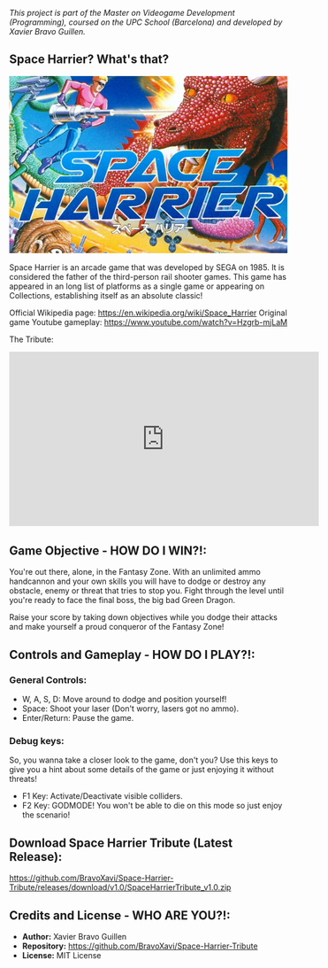 _This project is part of the Master on Videogame Development (Programming), coursed on the UPC School (Barcelona) and developed by Xavier Bravo Guillen._

## Space Harrier? What's that?

![Space Harrier Banner](spaceharrierbanner.png)

Space Harrier is an arcade game that was developed by SEGA on 1985. It is considered the father of the third-person rail shooter games. This game
has appeared in an long list of platforms as a single game or appearing on Collections, establishing itself as an absolute classic!

Official Wikipedia page: https://en.wikipedia.org/wiki/Space_Harrier
Original game Youtube gameplay: https://www.youtube.com/watch?v=Hzgrb-mjLaM

The Tribute:
<iframe width="560" height="315" src="https://www.youtube.com/embed/teL41Dd8_38" frameborder="0" gesture="media" allow="encrypted-media" allowfullscreen></iframe>

## Game Objective - HOW DO I WIN?!:

You're out there, alone, in the Fantasy Zone. With an unlimited ammo handcannon and your own skills you will have to dodge or
destroy any obstacle, enemy or threat that tries to stop you. Fight through the level until you're ready to face the final
boss, the big bad Green Dragon.

Raise your score by taking down objectives while you dodge their attacks and make yourself a proud conqueror of the Fantasy Zone!

## Controls and Gameplay - HOW DO I PLAY?!:

### General Controls:
- W, A, S, D: Move around to dodge and position yourself!
- Space: Shoot your laser (Don't worry, lasers got no ammo).
- Enter/Return: Pause the game.

### Debug keys:
So, you wanna take a closer look to the game, don't you? Use this keys to give you a hint about some details of the game or just enjoying it without threats!  
- F1 Key: Activate/Deactivate visible colliders.
- F2 Key: GODMODE! You won't be able to die on this mode so just enjoy the scenario!	

## Download Space Harrier Tribute (Latest Release):

https://github.com/BravoXavi/Space-Harrier-Tribute/releases/download/v1.0/SpaceHarrierTribute_v1.0.zip

## Credits and License - WHO ARE YOU?!:

- **Author:** Xavier Bravo Guillen  
- **Repository:** https://github.com/BravoXavi/Space-Harrier-Tribute
- **License:** MIT License